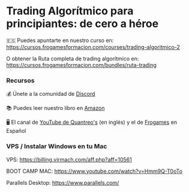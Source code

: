 # Trading Algorítmico para principiantes: de cero a héroe
🇪🇸 Puedes apuntarte en nuestro curso en: https://cursos.frogamesformacion.com/courses/trading-algoritmico-2

O obtener la Ruta completa de trading algorítmico en: https://cursos.frogamesformacion.com/bundles/ruta-trading 

### Recursos

💰 Únete a la comunidad de [Discord](https://discord.gg/z3dx5XpkX4)

📚 Puedes leer nuestro libro en [Amazon](https://www.amazon.es/Python-para-finanzas-trading-algor%C3%ADtmico-ebook/dp/B0BT4ZS9Q3)

🖥️ El canal de [YouTube de Quantreo's](https://www.youtube.com/channel/UCp7jckfiEglNf_Gj62VR0pw) (en inglés) y el de [Frogames](https://www.youtube.com/channel/UCMUxXNYrVCv6-bQakhomvBg) en Español



### VPS / Instalar Windows en tu Mac

VPS: https://billing.virmach.com/aff.php?aff=10561

BOOT CAMP MAC: https://www.youtube.com/watch?v=Hmm9Q-T0oTo

Parallels Desktop: https://www.parallels.com/
